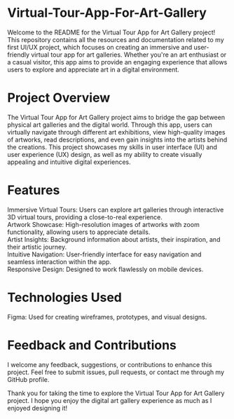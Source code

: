 # Virtual-Tour-App-For-Art-Gallery

Welcome to the README for the Virtual Tour App for Art Gallery project! This repository contains all the resources and documentation related to my first UI/UX project, which focuses on creating an immersive and user-friendly virtual tour app for art galleries. Whether you're an art enthusiast or a casual visitor, this app aims to provide an engaging experience that allows users to explore and appreciate art in a digital environment.

# Project Overview
The Virtual Tour App for Art Gallery project aims to bridge the gap between physical art galleries and the digital world. Through this app, users can virtually navigate through different art exhibitions, view high-quality images of artworks, read descriptions, and even gain insights into the artists behind the creations. This project showcases my skills in user interface (UI) and user experience (UX) design, as well as my ability to create visually appealing and intuitive digital experiences.

# Features
Immersive Virtual Tours: Users can explore art galleries through interactive 3D virtual tours, providing a close-to-real experience.<br>
Artwork Showcase: High-resolution images of artworks with zoom functionality, allowing users to appreciate details.<br>
Artist Insights: Background information about artists, their inspiration, and their artistic journey.<br>
Intuitive Navigation: User-friendly interface for easy navigation and seamless interaction within the app.<br>
Responsive Design: Designed to work flawlessly on mobile devices.


# Technologies Used
Figma: Used for creating wireframes, prototypes, and visual designs.



# Feedback and Contributions
I welcome any feedback, suggestions, or contributions to enhance this project. Feel free to submit issues, pull requests, or contact me through my GitHub profile.


Thank you for taking the time to explore the Virtual Tour App for Art Gallery project. I hope you enjoy the digital art gallery experience as much as I enjoyed designing it!





